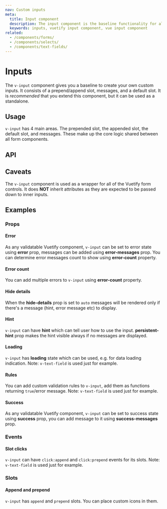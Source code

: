 ```yaml
---
nav: Custom inputs
meta:
  title: Input component
  description: The input component is the baseline functionality for all of Vuetify's form components and provides a baseline for custom implementations.
  keywords: inputs, vuetify input component, vue input component
related:
  - /components/forms/
  - /components/selects/
  - /components/text-fields/
---
```


# Inputs

The `v-input` component gives you a baseline to create your own custom inputs. It consists of a prepend/append slot, messages, and a default slot. It is _recommended_ that you extend this component, but it can be used as a standalone.

<entry />

## Usage

`v-input` has 4 main areas. The prepended slot, the appended slot, the default slot, and messages. These make up the core logic shared between all form components.

<example file="v-input/usage" />

## API

<api-inline />

## Caveats

<alert type="warning">

  The `v-input` component is used as a wrapper for all of the Vuetify form controls. It does **NOT** inherit attributes as they are expected to be passed down to inner inputs.

</alert>

## Examples

### Props

#### Error

As any validatable Vuetify component, `v-input` can be set to error state using **error** prop, messages can be added using **error-messages** prop. You can determine error messages count to show using **error-count** property.

#### Error count

You can add multiple errors to `v-input` using **error-count** property.

<example file="v-input/prop-error-count" />

<example file="v-input/prop-error" />

#### Hide details

When the **hide-details** prop is set to `auto` messages will be rendered only if there's a message (hint, error message etc) to display.

<example file="v-input/prop-hide-details" />

#### Hint

`v-input` can have **hint** which can tell user how to use the input. **persistent-hint** prop makes the hint visible always if no messages are displayed.

<example file="v-input/prop-hint" />

#### Loading

`v-input` has **loading** state which can be used, e.g. for data loading indication. Note: `v-text-field` is used just for example.

<example file="v-input/prop-loading" />

#### Rules

You can add custom validation rules to `v-input`, add them as functions returning `true`/error message. Note: `v-text-field` is used just for example.

<example file="v-input/prop-rules" />

#### Success

As any validatable Vuetify component, `v-input` can be set to success state using **success** prop, you can add message to it using **success-messages** prop.

<example file="v-input/prop-success" />

### Events

#### Slot clicks

`v-input` can have `click:append` and `click:prepend` events for its slots. Note: `v-text-field` is used just for example.

<example file="v-input/event-slot-clicks" />

### Slots

#### Append and prepend

`v-input` has `append` and `prepend` slots. You can place custom icons in them.

<example file="v-input/slot-append-and-prepend" />

<backmatter />
